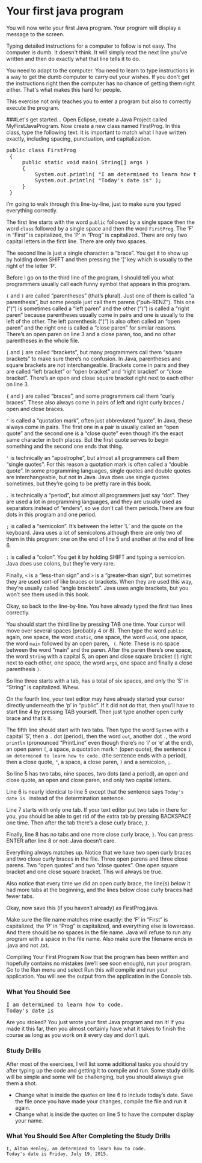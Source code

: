 # Your first java program

You will now write your first Java program. Your program will display a message to the screen.

Typing detailed instructions for a computer to follow is not easy. The computer is dumb. It doesn't think. It will simply read the next line you've written and then do exactly what that line tells it to do.

You need to adapt to the computer. You need to learn to type instructions in a way to get the dumb computer to carry out your wishes. If you don't get the instructions right then the computer has no chance of getting them right either. That's what makes this hard for people.

This exercise not only teaches you to enter a program but also to correctly execute the program. 

###Let's get started...
Open Eclipse, create a Java Project called MyFirstJavaProgram. Now create a new class named FirstProg. In this class, type the following text. It is important to match what I have written exactly, including spacing, punctuation, and capitalization.

<pre>public class FirstProg
 {
     public static void main( String[] args )
     {
         System.out.println( "I am determined to learn how to code." );
         System.out.println( "Today's date is" );
     }
 }</pre>
 
I’m going to walk through this line-by-line, just to make sure you typed everything correctly.

The first line starts with the word ```public``` followed by a single space then the word ```class``` followed by a single space and then the word ```FirstProg```. The ‘F’ in “First” is capitalized, the ‘P’ in “Prog” is capitalized. There are only two capital letters in the first line. There are only two spaces.

The second line is just a single character: a “brace”. You get it to show up by holding down SHIFT and then pressing the ‘[‘ key which is usually to the right of the letter ‘P’.

Before I go on to the third line of the program, I should tell you what programmers usually call each funny symbol that appears in this program.

```(``` and ```)``` are called “parentheses” (that’s plural). Just one of them is called “a parenthesis”, but some people just call them parens (“puh-RENZ”). This one (“(“) is sometimes called a “left paren” and the other (“)”) is called a “right paren” because parentheses usually come in pairs and one is usually to the left of the other. The left parenthesis (“(“) is also often called an “open paren” and the right one is called a “close paren” for similar reasons.
There’s an open paren on line 3 and a close paren, too, and no other parentheses in the whole file.

```[``` and ```]``` are called “brackets”, but many programmers call them “square brackets” to make sure there’s no confusion. In Java, parentheses and square brackets are not interchangeable. Brackets come in pairs and they are called “left bracket” or “open bracket” and “right bracket” or “close bracket”.
There’s an open and close square bracket right next to each other on line 3.

```{``` and ```}``` are called “braces”, and some programmers call them “curly braces”. These also always come in pairs of left and right curly braces / open and close braces.

```"``` is called a “quotation mark”, often just abbreviated “quote”. In Java, these always come in pairs. The first one in a pair is usually called an “open quote” and the second one is a “close quote” even though it’s the exact same character in both places. But the first quote serves to begin something and the second one ends that thing.

```'``` is technically an “apostrophe”, but almost all programmers call them “single quotes”. For this reason a quotation mark is often called a “double quote”. In some programming languages, single quotes and double quotes are interchangeable, but not in Java. Java does use single quotes sometimes, but they’re going to be pretty rare in this book.

```.``` is technically a “period”, but almost all programmers just say “dot”. They are used a lot in programming languages, and they are usually used as separators instead of “enders”, so we don’t call them periods.There are four dots in this program and one period.

```;``` is called a “semicolon”. It’s between the letter ‘L’ and the quote on the keyboard. Java uses a lot of semicolons although there are only two of them in this program: one on the end of line 5 and another at the end of line 6.

```:``` is called a “colon”. You get it by holding SHIFT and typing a semicolon. Java does use colons, but they’re very rare.

Finally, ```<``` is a “less-than sign” and ```>``` is a “greater-than sign”, but sometimes they are used sort-of like braces or brackets. When they are used this way, they’re usually called “angle brackets”. Java uses angle brackets, but you won’t see them used in this book.

Okay, so back to the line-by-line. You have already typed the first two lines correctly.

You should start the third line by pressing TAB one time. Your cursor will move over several spaces (probably 4 or 8). Then type the word ```public``` again, one space, the word ```static```, one space, the word ```void```, one space, the word ```main``` followed by an open paren, ``` (```. Note: These is no space between the word “main” and the paren. After the paren there’s one space, the word ```String``` with a capital S, an open and close square bracket ```[]``` right next to each other, one space, the word ```args```, one space and finally a close parenthesis ```)```.

So line three starts with a tab, has a total of six spaces, and only the ‘S’ in “String” is capitalized. Whew.

On the fourth line, your text editor may have already started your cursor directly underneath the ‘p’ in “public”. If it did not do that, then you’ll have to start line 4 by pressing TAB yourself. Then just type another open curly brace and that’s it.

The fifth line should start with two tabs. Then type the word ```System``` with a capital ‘S’, then a ```.``` dot (period), then the word ```out```, another dot ```.```, the word ```println``` (pronounced “PrintLine” even though there’s no ‘i’ or ‘e’ at the end), an open paren ```(```, a space, a quotation mark ```"``` (open quote), the sentence ```I am determined to learn how to code.``` (the sentence ends with a period), then a close quote, ```"```, a space, a close paren, ```)``` and a semicolon, ```;```.

So line 5 has two tabs, nine spaces, two dots (and a period), an open and close quote, an open and close paren, and only two capital letters.

Line 6 is nearly identical to line 5 except that the sentence says ```Today's date is ``` instead of the determination sentence.

Line 7 starts with only one tab. If your text editor put two tabs in there for you, you should be able to get rid of the extra tab by pressing BACKSPACE one time. Then after the tab there’s a close curly brace, ```}```.

Finally, line 8 has no tabs and one more close curly brace, ```}```. You can press ENTER after line 8 or not: Java doesn’t care.

Everything always matches up. Notice that we have two open curly braces and two close curly braces in the file. Three open parens and three close parens. Two “open quotes” and two “close quotes”. One open square bracket and one close square bracket. This will always be true.

Also notice that every time we did an open curly brace, the line(s) below it had more tabs at the beginning, and the lines below close curly braces had fewer tabs.

Okay, now save this (if you haven’t already) as FirstProg.java.

Make sure the file name matches mine exactly: the ‘F’ in “First” is capitalized, the ‘P’ in “Prog” is capitalized, and everything else is lowercase. And there should be no spaces in the file name. Java will refuse to run any program with a space in the file name. Also make sure the filename ends in .java and not .txt.

Compiling Your First Program
Now that the program has been written and hopefully contains no mistakes (we’ll see soon enough), run your program. Go to the Run menu and select Run this will compile and run your application. You will see the output from the application in the Console tab.


### What You Should See
<pre>I am determined to learn how to code.
Today's date is</pre>

Are you stoked? You just wrote your first Java program and ran it! If you made it this far, then you almost certainly have what it takes to finish the course as long as you work on it every day and don’t quit.

### Study Drills
After most of the exercises, I will list some additional tasks you should try after typing up the code and getting it to compile and run. Some study drills will be  simple and some will be  challenging, but you should always give them a shot.

* Change what is inside the quotes on line 6 to include today’s date. Save the file once you have made your changes, compile the file and run it again.
* Change what is inside the quotes on line 5 to have the computer display your name.


### What You Should See After Completing the Study Drills

```
I, Alton Henley, am determined to learn how to code.
Today's date is Friday, July 19, 2015.
```